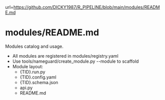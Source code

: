  url=https://github.com/DICKY1987/R_PIPELINE/blob/main/modules/README.md
# modules/README.md

Modules catalog and usage.

- All modules are registered in modules/registry.yaml
- Use tools/nameguard/create_module.py --module <key> to scaffold
- Module layout:
  - {TID}.run.py
  - {TID}.config.yaml
  - {TID}.schema.json
  - api.py
  - README.md